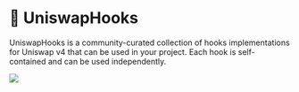 # 🚀 UniswapHooks

UniswapHooks is a community-curated collection of hooks implementations for Uniswap v4 that can be used in your project. Each hook is self-contained and can be used independently.


![](https://uniswaphooks.com/og.png)